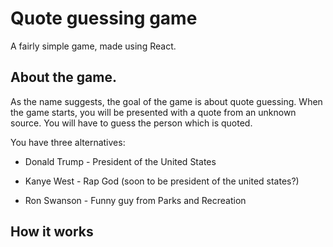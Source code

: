 # Quote guessing game

A fairly simple game, made using React.

## About the game.

As the name suggests, the goal of the game is about quote guessing.
When the game starts, you will be presented with a quote from an unknown source. You will have to guess the person which is quoted.

You have three alternatives:

- Donald Trump - President of the United States

- Kanye West - Rap God (soon to be president of the united states?)

- Ron Swanson - Funny guy from Parks and Recreation

## How it works
